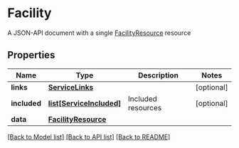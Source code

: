# Facility

A JSON-API document with a single [FacilityResource](#facilityresource) resource
## Properties
Name | Type | Description | Notes
------------ | ------------- | ------------- | -------------
**links** | [**ServiceLinks**](ServiceLinks.md) |  | [optional] 
**included** | [**list[ServiceIncluded]**](ServiceIncluded.md) | Included resources | [optional] 
**data** | [**FacilityResource**](FacilityResource.md) |  | 

[[Back to Model list]](../README.md#documentation-for-models) [[Back to API list]](../README.md#documentation-for-api-endpoints) [[Back to README]](../README.md)


